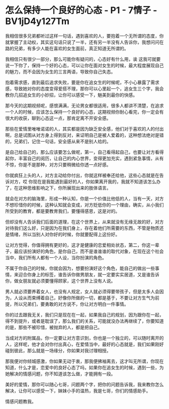 # 怎么保持一个良好的心态 - P1 - 7情子 - BV1jD4y127Tm

我相信很多兄弟都听过这样一句话，遇到喜欢的人，要抱着一个无所谓的态度，你就掌握了主动权，其实这句话只说了一半，还有另一半没有人告诉你，我想问问在路的兄弟，有多少人能在喜欢的女生面前，真正知道无所谓的。

我相信只有很少一部分，那么可能你有疑问的，心态好有什么用，诶 这我可就要说一下你了，保持一个好的心态，可以让你在面对女生的时候，最大程度展现自己的魅力，而不会因为女生的三言两语，导致你自己失态。

抱着需求感，直到最后追求失败，要是你在追女生的时候呢，不小心暴露了需求感，导致她对你的态度变得爱搭不理，那你可以心里起一个，追女生三个字，我会教你几招追女生的小妙招，让你可以感受一下，魅美到最你的快感。

那今天的这期视频呢，感恨满满，无论男女都很适用，很多人都讲不清楚，在追求一个人的时候，应该怎么保持一个良好的心态，这期视频你耐心看完，你一定会有很大的收获，聊到心态这一点，那肯定离不开安全感。

那些在爱情里唯唯诺诺的人，其实都是因为缺乏安全感，他们对于喜欢的人的付出啊，总是试图从对方身上得到反对，来证明自己是被人爱着的，这种想法绝对是错的，兄弟们，记住一句话，安全感从来不是别人给的。

是自己给自己的，那么应该要怎么做呢，第一，自己看得起自己，也要让对方看得起你，丰富自己的阅历，让自己的内心世界，变得更加充实，遇到紧急事情，从有不惊，你是不是那种，对方只要稍微给你透一点好感。

你就疯狂上头的人，对方主动给你付出，你就这样被奉还给他，这些心态就是在告诉对方，哎 你现在是我能遇到最好的人，你如果离开我的，我就不知道该怎么办了，在这种思维影响之下，你所展现出来的肢体语言。

就会在对方的脑海里，形成一种认知，你是一个价值比他低的人，当有一天，对方不想珍惜你的时候，这种认知就会变成，对方贬低你的一个理由，确实，从小我们所受到的教育，都是要教育我们，要懂得感恩，这是对的。

但却没有人告诉我们后面的道理，在这个世界上，从来就没有无缘无故的好，对方对待我们这么好，只是因为在我们身上，存在着他们所需要的东西，不管是物质还是情绪，所以当别人对你好的时候，你就要配得上这份好。

让对方觉得，你值得拥有更好的，这才是健康的恋爱相处状态，第二，你这一辈子，最应该扮演好的角色，是你自己，而不是谁谁谁的取代对象，在现在这个社会当中，我们所有人都有一个人设，当你扮演的角色。

不属于你自己的时候，你就会因为，想要扮演好这个角色，能自己的做出一些事情，来迎合你身上的标签，谁告诉你做男朋友，就一定要实实居道，又是谁告诉你，做女朋友就必须要懂得顾家，这个世界上没有人说。

男人就必须要养着女人，也没有人规定，女人就必须得要带孩子，但是太多人会因为，人设从而束缚着自己，好像你所做的一切，都是基于，不要让对方生气为前提，所以兄弟们，要勇敢的对方说不，你让对方明白一件事情。

你的过去跟我无关，我们只是现在在一起，如果我自己的规划，因为跟你在一起，得不到提升，或者是耽误了，那么我们的关系，可能就没办法再继续了，你要知道的是，那些不被珍惜，被抛弃的人，都是把自己。

当成对方的附属品，你一定要让对方意识到，你也是一个独立的，可以随时离开的人，这样呢，他才会对你付出真心，在爱情当中，最好的心态就是，我们如果刚好碰到彼此，那么就是一场缘分，你如果对我讨理相授。

那我便对你倾城感激，你如果无动于衷，那我便拂袖离去，这才叫无所谓，你现在知道，什么才是，恋爱中的良好心态了吗，如果你在追女生的时候，遇到一些，为她解决的情感问题，你不知道该怎么做，才能拥有一段。

美好的爱情，那你可以随心七哥，问题两个字，把你的问题告诉我，我来教你怎么解决，让你可以感受一下，妹妹小手的温热，我是七哥，你们的情感助手。

情感问题教我。